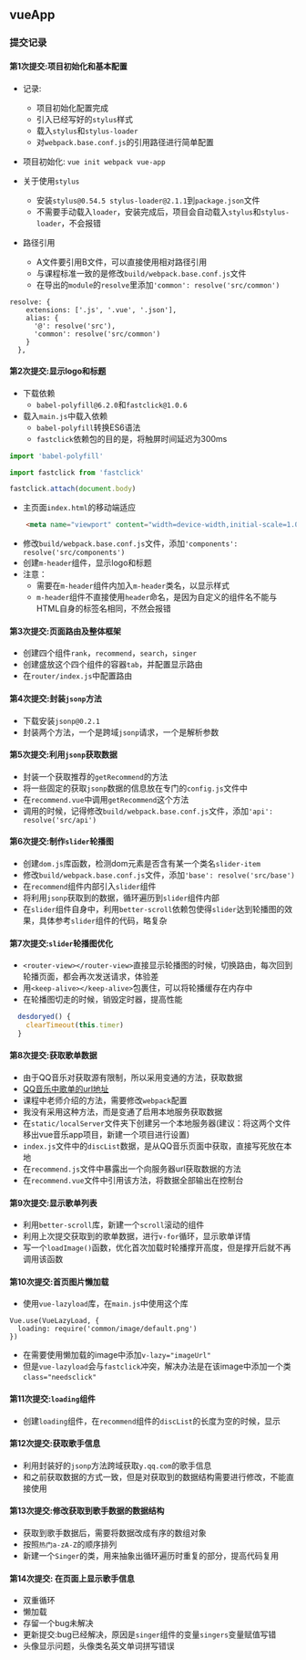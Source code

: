 ## vueApp
### 提交记录
#### 第1次提交:项目初始化和基本配置
+ 记录: 
  + 项目初始化配置完成
  + 引入已经写好的`stylus`样式
  + 载入`stylus`和`stylus-loader`
  + 对`webpack.base.conf.js`的引用路径进行简单配置
+ 项目初始化: `vue init webpack vue-app`
+ 关于使用`stylus`
  + 安装`stylus@0.54.5 stylus-loader@2.1.1`到`package.json`文件
  + 不需要手动载入`loader`，安装完成后，项目会自动载入`stylus`和`stylus-loader`，不会报错

+ 路径引用
  + A文件要引用B文件，可以直接使用相对路径引用
  + 与课程标准一致的是修改`build/webpack.base.conf.js`文件
  + 在导出的`module`的`resolve`里添加`'common': resolve('src/common')`
```
resolve: {
    extensions: ['.js', '.vue', '.json'],
    alias: {
      '@': resolve('src'),
      'common': resolve('src/common')
    }
  },
```
#### 第2次提交:显示logo和标题
+ 下载依赖
  + `babel-polyfill@6.2.0`和`fastclick@1.0.6`
+ 载入`main.js`中载入依赖
  + `babel-polyfill`转换ES6语法
  + `fastclick`依赖包的目的是，将触屏时间延迟为300ms
```javascript
import 'babel-polyfill'

import fastclick from 'fastclick'

fastclick.attach(document.body)
```
+ 主页面`index.html`的移动端适应
```html
    <meta name="viewport" content="width=device-width,initial-scale=1.0,maximum-scale=1.0,minimum-scale=1.0,user-scalable=no">
```
+ 修改`build/webpack.base.conf.js`文件，添加`'components': resolve('src/components')`
+ 创建`m-header`组件，显示logo和标题
+ 注意：
  + 需要在`m-header`组件内加入`m-header`类名，以显示样式
  + `m-header`组件不直接使用`header`命名，是因为自定义的组件名不能与HTML自身的标签名相同，不然会报错

#### 第3次提交:页面路由及整体框架
+ 创建四个组件`rank`，`recommend`，`search`，`singer`
+ 创建盛放这个四个组件的容器`tab`，并配置显示路由
+ 在`router/index.js`中配置路由

#### 第4次提交:封装`jsonp`方法
+ 下载安装`jsonp@0.2.1`
+ 封装两个方法，一个是跨域`jsonp`请求，一个是解析参数

#### 第5次提交:利用`jsonp`获取数据
+ 封装一个获取推荐的`getRecommend`的方法
+ 将一些固定的获取`jsonp`数据的信息放在专门的`config.js`文件中
+ 在`recommend.vue`中调用`getRecommend`这个方法
+ 调用的时候，记得修改`build/webpack.base.conf.js`文件，添加`'api': resolve('src/api')`

#### 第6次提交:制作`slider`轮播图
+ 创建`dom.js`库函数，检测dom元素是否含有某一个类名`slider-item`
+ 修改`build/webpack.base.conf.js`文件，添加`'base': resolve('src/base')`
+ 在`recommend`组件内部引入`slider`组件
+ 将利用`jsonp`获取到的数据，循环遍历到`slider`组件内部
+ 在`slider`组件自身中，利用`better-scroll`依赖包使得`slider`达到轮播图的效果，具体参考`slider`组件的代码，略复杂

#### 第7次提交:`slider`轮播图优化
+ `<router-view></router-view>`直接显示轮播图的时候，切换路由，每次回到轮播页面，都会再次发送请求，体验差
+ 用`<keep-alive></keep-alive>`包裹住，可以将轮播缓存在内存中
+ 在轮播图切走的时候，销毁定时器，提高性能
```js
  desdoryed() {
    clearTimeout(this.timer)
  }
```
#### 第8次提交:获取歌单数据
+ 由于QQ音乐对获取源有限制，所以采用变通的方法，获取数据
+ [QQ音乐中歌单的url地址](https://c.y.qq.com/splcloud/fcgi-bin/fcg_get_diss_by_tag.fcg?picmid=1&rnd=0.3021683586932469&g_tk=5381&jsonpCallback=getPlaylist&loginUin=0&hostUin=0&format=jsonp&inCharset=utf8&outCharset=utf-8&notice=0&platform=yqq&needNewCode=0&categoryId=10000000&sortId=5&sin=0&ein=29)
+ 课程中老师介绍的方法，需要修改`webpack`配置
+ 我没有采用这种方法，而是变通了启用本地服务获取数据
+ 在`static/localServer`文件夹下创建另一个本地服务器(建议：将这两个文件移出vue音乐app项目，新建一个项目进行设置)
+ `index.js`文件中的`discList`数据，是从QQ音乐页面中获取，直接写死放在本地
+ 在`recommend.js`文件中暴露出一个向服务器url获取数据的方法
+ 在`recommend.vue`文件中引用该方法，将数据全部输出在控制台

#### 第9次提交:显示歌单列表
+ 利用`better-scroll`库，新建一个`scroll`滚动的组件
+ 利用上次提交获取到的歌单数据，进行`v-for`循环，显示歌单详情
+ 写一个`loadImage()`函数，优化首次加载时轮播撑开高度，但是撑开后就不再调用该函数

#### 第10次提交:首页图片懒加载
+ 使用`vue-lazyload`库，在`main.js`中使用这个库
```vue
Vue.use(VueLazyLoad, {
  loading: require('common/image/default.png')
})
```
+ 在需要使用懒加载的image中添加`v-lazy="imageUrl"`
+ 但是`vue-lazyload`会与`fastclick`冲突，解决办法是在该image中添加一个类`class="needsclick"`

#### 第11次提交:`loading`组件
+ 创建`loading`组件，在`recommend`组件的`discList`的长度为空的时候，显示

#### 第12次提交:获取歌手信息
+ 利用封装好的`jsonp`方法跨域获取`y.qq.com`的歌手信息
+ 和之前获取数据的方式一致，但是对获取到的数据结构需要进行修改，不能直接使用

#### 第13次提交:修改获取到歌手数据的数据结构
+ 获取到歌手数据后，需要将数据改成有序的数组对象
+ 按照`热门a-zA-Z`的顺序排列
+ 新建一个`Singer`的类，用来抽象出循环遍历时重复的部分，提高代码复用

#### 第14次提交: 在页面上显示歌手信息
+ 双重循环
+ 懒加载
+ 存留一个bug未解决
+ 更新提交:bug已经解决，原因是`singer`组件的变量`singers`变量赋值写错
+ 头像显示问题，头像类名英文单词拼写错误
